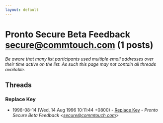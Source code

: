 ```yaml
---
layout: default
---
```


# Pronto Secure Beta Feedback <secure@commtouch.com> (1 posts)

_Be aware that many list participants used multiple email addresses over their time active on the list. As such this page may not contain all threads available._

## Threads

### Replace Key
+ 1996-08-14 (Wed, 14 Aug 1996 10:11:44 +0800) - [Replace Key](/archive/1996/08/d6f36becd4ce8bb907e2896ee18979c6578a4ce7efa5ca89d891468b34ed6e89) - _Pronto Secure Beta Feedback \<secure@commtouch.com\>_

